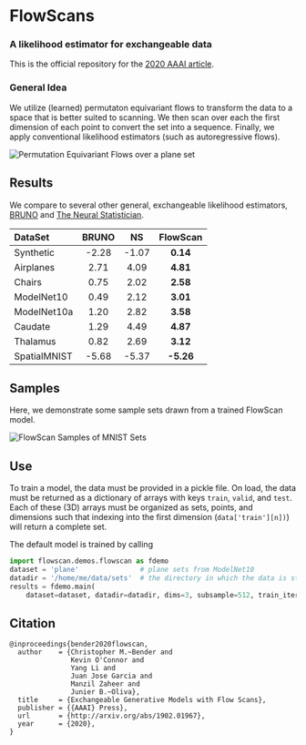 # FlowScans
### A likelihood estimator for exchangeable data

This is the official repository for the [2020 AAAI article](http://arxiv.org/abs/1902.01967).

### General Idea
We utilize (learned) permutaton equivariant flows to transform the data to a space that is better suited to scanning. We then scan over each the first dimension of each point to convert the set into a sequence. Finally, we apply conventional likelihood estimators (such as autoregressive flows).

![Permutation Equivariant Flows over a plane set][flow]

## Results
We compare to several other general, exchangeable likelihood estimators, [BRUNO](https://arxiv.org/abs/1802.07535) and [The Neural Statistician](https://arxiv.org/abs/1606.02185).

| DataSet      | BRUNO | NS    | FlowScan
| :----------- | :---: | :---: | :------: |
| Synthetic    | -2.28 | -1.07 | **0.14**
| Airplanes    |  2.71 |  4.09 | **4.81**
| Chairs       |  0.75 |  2.02 | **2.58**
| ModelNet10   |  0.49 |  2.12 | **3.01**
| ModelNet10a  |  1.20 |  2.82 | **3.58**
| Caudate      |  1.29 |  4.49 | **4.87**
| Thalamus     |  0.82 |  2.69 | **3.12**
| SpatialMNIST | -5.68 | -5.37 | **-5.26**


## Samples
Here, we demonstrate some sample sets drawn from a trained FlowScan model.

![FlowScan Samples of MNIST Sets][fs_mnist]


## Use
To train a model, the data must be provided in a pickle file.
On load, the data must be returned as a dictionary of arrays with keys `train`, `valid`, and `test`.
Each of these (3D) arrays must be organized as sets, points, and dimensions such that indexing into the first dimension (`data['train'][n])`) will return a complete set.

The default model is trained by calling
```python
import flowscan.demos.flowscan as fdemo
dataset = 'plane'               # plane sets from ModelNet10
datadir = '/home/me/data/sets'  # the directory in which the data is stored
results = fdemo.main(
    dataset=dataset, datadir=datadir, dims=3, subsample=512, train_iters=40000)
```


## Citation
```
@inproceedings{bender2020flowscan,
  author    = {Christopher M.~Bender and
               Kevin O'Connor and
               Yang Li and
               Juan Jose Garcia and
               Manzil Zaheer and
               Junier B.~Oliva},
  title     = {Exchangeable Generative Models with Flow Scans},
  publisher = {{AAAI} Press},
  url       = {http://arxiv.org/abs/1902.01967},
  year      = {2020},
}
```


[flow]: https://github.com/lupalab/flowscan_beta/blob/master/images/planeflow.png?raw=true "Plane PEq Flow"
[fs_mnist]: https://github.com/lupalab/flowscan_beta/blob/master/images/fs_mnist.png?raw=true "FS MNIST Samples"